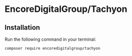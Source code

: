 # EncoreDigitalGroup/Tachyon

## Installation

Run the following command in your terminal:

```bash
composer require encoredigitalgroup/tachyon
```

